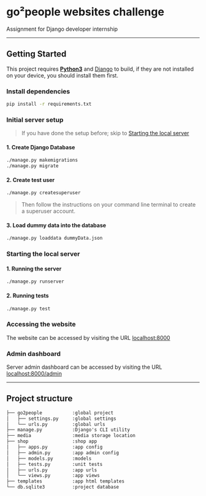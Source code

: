 # go²people websites challenge

Assignment for Django developer internship

---

## Getting Started

This project requires **[Python3](https://www.python.org)** and [Django](https://www.djangoproject.com) to build, if they are not installed on your device, you should install them first.

### Install dependencies

```sh
pip install -r requirements.txt
```

### Initial server setup

> If you have done the setup before; skip to [Starting the local server](#starting-the-local-server)

#### 1. Create Django Database

```sh
./manage.py makemigrations
./manage.py migrate
```

#### 2. Create test user

```sh
./manage.py createsuperuser
```

> Then follow the instructions on your command line terminal to create a superuser account.

#### 3. Load dummy data into the database

```sh
./manage.py loaddata dummyData.json

```

### Starting the local server

#### 1. Running the server

```sh
./manage.py runserver
```

#### 2. Running tests

```sh
./manage.py test
```

### Accessing the website

The website can be accessed by visiting the URL [localhost:8000](localhost:8000)

### Admin dashboard

Server admin dashboard can be accessed by visiting the URL [localhost:8000/admin](localhost:8000/admin)

---

## Project structure

```txt
├── go2people           :global project
│   ├── settings.py     :global settings
│   └── urls.py         :global urls
├── manage.py           :Django's CLI utility
├── media               :media storage location
├── shop                :shop app
│   ├── apps.py         :app config
│   ├── admin.py        :app admin config
│   ├── models.py       :models
│   ├── tests.py        :unit tests
│   ├── urls.py         :app urls
│   └── views.py        :app views
├── templates           :app html templates
└── db.sqlite3          :project database
```

